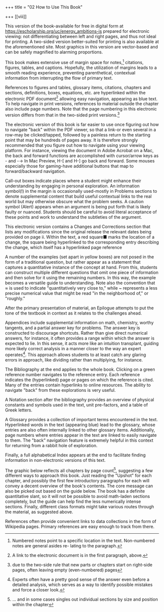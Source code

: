 +++
title = "02 How to Use This Book"

+++
[[viii]]

This version of the book-available for free in digital form at https://escholarship.org/uc/energy_ambitions-is prepared for electronic viewing: not differentiating between left and right pages, and thus not ideal for printing. A two-sided version better-suited for printing is also available at the aforementioned site. Most graphics in this version are vector-based and can be safely magnified to alarming proportions.

This book makes extensive use of margin space for notes,[^1] citations, figures, tables, and captions. Hopefully, the utilization of margins leads to a smooth reading experience, preventing parenthetical, contextual information from interrupting the flow of primary text.

References to figures and tables, glossary items, citations, chapters and sections, definitions, boxes, equations, etc. are hyperlinked within the electronic PDF document[^2] allowing easy navigation, appearing as blue text. To help navigate in print versions, references to material outside the chapter also include page numbers. Note that the page numbering in this electronic version differs from that in the two-sided print versions.[^3]

The electronic version of this book is far easier to use once figuring out how to navigate "back" within the PDF viewer, so that a link-or even several in a row-may be clicked/tapped, followed by a painless return to the starting point that may be hundreds of pages away. It is therefore strongly recommended that you figure out how to navigate using your viewing platform. For instance, viewing the document in Adobe Acrobat on a Mac, the back and forward functions are accomplished with cursor/arrow keys as - and -→ In Mac Preview, H-[ and H-] go back and forward. Some mouses especially those for gaming-have additional buttons that map to forward/backward navigation.

Call-out boxes indicate places where a student might enhance their understanding by engaging in personal exploration. An information symbol(!) in the margin is occasionally used-mostly in Problems sections to denote supplemental content that build useful contextual links to the real world but may otherwise obscure what the problem seeks. A caution symbol (Alert) appears when an argument is being put forth that is likely faulty or nuanced. Students should be careful to avoid literal acceptance of these points and work to understand the subtleties of the argument.

This electronic version contains a Changes and Corrections section that lists any modifications since the original release the relevant dates being provided on page ii. Within the text, a red square■ marks the location of a change, the square being hyperlinked to the corresponding entry describing the change, which itself has a hyperlinked page reference

[^1]: Numbered notes point to a specific location in the text. Non-numbered notes are general asides re- lating to the paragraph.

[^2]: A link to the electronic document is in the first paragraph, above.

[^3]: due to the two-side rule that new parts or chapters start on right-side pages, often leaving empty (even-numbered) pages

[^4]: ... much like the "back" button in a web browser

[^5]: Learn how to navigate "back" in your PDF viewer to make hyperlinks within the document more attractive.

A number of the examples (set apart in yellow boxes) are not posed in the form of a traditional question, but rather appear as a statement that captures a quantitative instance of the concept at hand. From this, students can construct multiple different questions that omit one piece of information and then solve for it using the remaining numbers. In this way, the example becomes a versatile guide to understanding. Note also the convention that ≈ is used to indicate "quantitatively very close to," while ~ represents a less precise numerical value that might be read "in the neighborhood of," or "roughly."

After the primary presentation of material, an Epilogue attempts to put the tone of the textbook in context as it relates to the challenges ahead.

Appendices include supplemental information on math, chemistry, worthy tangents, and a partial answer key for problems. The answer key is constructed to discourage shortcuts. Rather than give direct numerical answers, for instance, it often provides a range within which the answer is expected to lie. In this sense, it acts more like an intuition transplant, guiding more likely correct analysis in a manner closer to the way an expert operates[^6]. This approach allows students to at least catch any glaring errors in approach, like dividing rather than multiplying, for instance.

The Bibliography at the end applies to the whole book. Clicking on a green reference number navigates to the reference entry. Each reference indicates the (hyperlinked) page or pages on which the reference is cited. Many of the entries contain hyperlinks to online resources. The ability to navigate "back" from these explorations is very useful.

A Notation section after the bibliography provides an overview of physical constants and symbols used in the text, unit pre-factors, and a table of Greek letters.

A Glossary provides a collection of important terms encountered in the text. Hyperlinked words in the text (appearing blue) lead to the glossary, whose entries are also often internally linked to other glossary items. Additionally, page numbers where entries appear in the text are linked to easily navigate to them. The "back" navigation feature is extremely helpful in this context for returning from a rabbit hole of exploration.

Finally, a full alphabetical Index appears at the end to facilitate finding information in non-electronic versions of this text.



The graphic below reflects all chapters by page count[^7], suggesting a few different ways to approach this book. Just reading the "Upshot" for each chapter, and possibly the first few introductory paragraphs for each will convey a decent overview of the book's contents. The core message can also be picked out based on the guide below. The book has a definite quantitative slant, so it will not be possible to avoid math-laden sections completely, but the guide can help find the less numerically intense sections. Finally, different class formats might take various routes through the material, as suggested above.

References often provide convenient links to data collections in the form of Wikipedia pages. Primary references are easy enough to track from there.


[^6]: Experts often have a pretty good sense of the answer even before a detailed analysis, which serves as a way to identify possible mistakes and force a closer look.

[^7]: ... and in some cases singles out individual sections by size and position within the chapter


